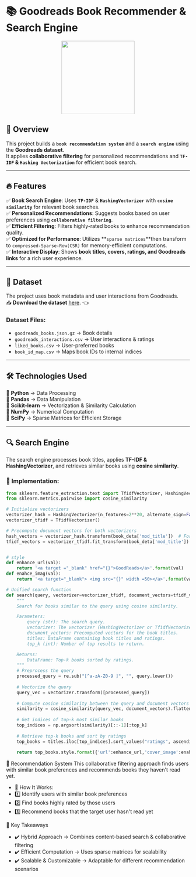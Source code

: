 # 📚 Goodreads Book Recommender & Search Engine  

<div align="center">
    <img src="https://upload.wikimedia.org/wikipedia/commons/1/1a/Goodreads_logo.svg" width="200">
</div>  

## 🚀 Overview  
This project builds a **`book recommendation system`** and a **`search engine`** using the **Goodreads dataset**.  
It applies **collaborative filtering** for personalized recommendations and **`TF-IDF` & `Hashing Vectorization`** for efficient book search.  

---

## 🔥 Features  
✅ **Book Search Engine**: Uses **`TF-IDF`** & **`HashingVectorizer`** with **`cosine similarity`** for relevant book searches.  
✅ **Personalized Recommendations**: Suggests books based on user preferences using **`collaborative filtering`**.  
✅ **Efficient Filtering**: Filters highly-rated books to enhance recommendation quality.  
✅ **Optimized for Performance**: Utilizes **`sparse matrices`**then transform to `compressed-Sparse-Row(CSR)` for memory-efficient computations.  
✅ **Interactive Display**: Shows **book titles, covers, ratings, and Goodreads links** for a rich user experience.  

---

## 📂 Dataset  
The project uses book metadata and user interactions from Goodreads.  
📥 **Download the dataset** [here](https://datarepo.eng.ucsd.edu/mcauley_group/gdrive/goodreads/). 👈

### Dataset Files:  
- `goodreads_books.json.gz` → Book details  
- `goodreads_interactions.csv` → User interactions & ratings  
- `liked_books.csv` → User-preferred books  
- `book_id_map.csv` → Maps book IDs to internal indices  

---

## 🛠️ Technologies Used  
🔹 **Python** → Data Processing  
🔹 **Pandas** → Data Manipulation  
🔹 **Scikit-learn** → Vectorization & Similarity Calculation  
🔹 **NumPy** → Numerical Computation  
🔹 **SciPy** → Sparse Matrices for Efficient Storage  

---

## 🔍 Search Engine  
The search engine processes book titles, applies **TF-IDF & HashingVectorizer**, and retrieves similar books using **cosine similarity**.  

### 🔹 Implementation:  
```python
from sklearn.feature_extraction.text import TfidfVectorizer, HashingVectorizer
from sklearn.metrics.pairwise import cosine_similarity

# Initialize vectorizers
vectorizer_hash = HashingVectorizer(n_features=2**20, alternate_sign=False)
vectorizer_tfidf = TfidfVectorizer()

# Precompute document vectors for both vectorizers
hash_vectors = vectorizer_hash.transform(book_deta['mod_title'])  # For HashingVectorizer
tfidf_vectors = vectorizer_tfidf.fit_transform(book_deta['mod_title'])  # For TfidfVectorizer


# style 
def enhance_url(val):
    return '<a target ="_blank" href="{}">GoodReads</a>'.format(val)
def enahce_imag(val):
    return '<a target="_blank"> <img src="{}" width =50></a>'.format(val)

# Unified search function
def search(query, vectorizer=vectorizer_tfidf, document_vectors=tfidf_vectors, titles=book_deta, top_k=5):
    """
    Search for books similar to the query using cosine similarity.

    Parameters:
        query (str): The search query.
        vectorizer: The vectorizer (HashingVectorizer or TfidfVectorizer).
        document_vectors: Precomputed vectors for the book titles.
        titles: DataFrame containing book titles and ratings.
        top_k (int): Number of top results to return.

    Returns:
        DataFrame: Top-k books sorted by ratings.
    """
    # Preprocess the query
    processed_query = re.sub("[^a-zA-Z0-9 ]", "", query.lower())
    
    # Vectorize the query
    query_vec = vectorizer.transform([processed_query])
    
    # Compute cosine similarity between the query and document vectors
    similarity = cosine_similarity(query_vec, document_vectors).flatten()
    
    # Get indices of top-k most similar books
    top_indices = np.argsort(similarity)[::-1][:top_k]
    
    # Retrieve top-k books and sort by ratings
    top_books = titles.iloc[top_indices].sort_values("ratings", ascending=False)
    
    return top_books.style.format({'url':enhance_url,'cover_image':enahce_imag})
```
🤝 Recommendation System
This collaborative filtering approach finds users with similar book preferences and recommends books they haven't read yet.

- 🔹 How It Works:
- 1️⃣ Identify users with similar book preferences
- 2️⃣ Find books highly rated by those users
- 3️⃣ Recommend books that the target user hasn't read yet

🎯 Key Takeaways
- ✔️ Hybrid Approach → Combines content-based search & collaborative filtering
- ✔️ Efficient Computation → Uses sparse matrices for scalability
- ✔️ Scalable & Customizable → Adaptable for different recommendation scenarios
